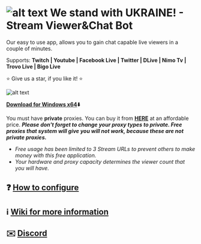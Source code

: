 # ![alt text](https://streamviewerbot.com/images/ukraine.png) We stand with UKRAINE! -  Stream Viewer&Chat Bot

Our easy to use app, allows you to gain chat capable live viewers in a couple of minutes.

Supports: **Twitch | Youtube | Facebook Live | Twitter | DLive | Nimo Tv | Trovo Live | Bigo Live**

:star: Give us a star, if you like it! :star:

![alt text](https://streamviewerbot.com/images/ui_3_0_5.png)

**[Download for Windows x64](https://streamviewerbot.com/Download/win-x64.zip):arrow_down:**

You must have **private** proxies. You can buy it from [**HERE**](https://www.webshare.io/?referral_code=ceuygyx4sir2)
 at an affordable price. ***Please don't forget to change your proxy types to private. Free proxies that system will give you will not work, because these are not private proxies.***
 
* *Free usage has been limited to 3 Stream URLs to prevent others to make money with this free application.*
* *Your hardware and proxy capacity determines the viewer count that you will have.*
 

## **:question: [How to configure](https://github.com/gorkemhacioglu/Stream-Viewer-Bot/wiki/Configuration)**
## **:information_source: [Wiki for more information](https://github.com/gorkemhacioglu/Stream-Viewer-Bot/wiki)**
## **:envelope:	 [Discord](https://discord.gg/t9N85a3eVv)**

